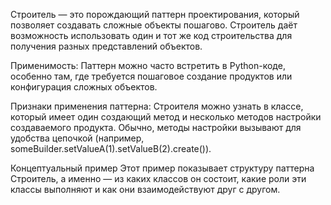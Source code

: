 Строитель — это порождающий паттерн проектирования, который позволяет создавать сложные объекты пошагово. Строитель даёт возможность использовать один и тот же код строительства для получения разных представлений объектов.

Применимость: Паттерн можно часто встретить в Python-коде, особенно там, где требуется пошаговое создание продуктов или конфигурация сложных объектов.

Признаки применения паттерна: Строителя можно узнать в классе, который имеет один создающий метод и несколько методов настройки создаваемого продукта. Обычно, методы настройки вызывают для удобства цепочкой (например, someBuilder.setValueA(1).setValueB(2).create()).

Концептуальный пример
Этот пример показывает структуру паттерна Строитель, а именно — из каких классов он состоит, какие роли эти классы выполняют и как они взаимодействуют друг с другом.